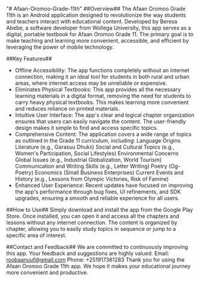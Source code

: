 "# Afaan-Oromoo-Grade-11th" 
##Overview##
The Afaan Oromoo Grade 11th is an Android application designed to revolutionize the way students and teachers interact with educational content. Developed by Beresa Abebe, a software developer from Wollega University, this app serves as a digital, portable textbook for Afaan Oromoo Grade 11. The primary goal is to make teaching and learning more convenient, accessible, and efficient by leveraging the power of mobile technology.

##Key Features##
  + Offline Accessibility: The app functions completely without an internet connection, making it an ideal tool for students in both rural and urban areas, where internet access may be unreliable or expensive.
  + Eliminates Physical Textbooks: This app provides all the necessary learning materials in a digital format, removing the need for students to carry heavy physical textbooks. This makes learning more convenient and reduces reliance on printed materials.
  + Intuitive User Interface: The app's clear and logical chapter organization ensures that users can easily navigate the content. The user-friendly design makes it simple to find and access specific topics.
  + Comprehensive Content: The application covers a wide range of topics as outlined in the Grade 11 curriculum, including:
      Language Origins
      Literature (e.g., Garasuu Dhukii)
      Social and Cultural Topics (e.g., Women's Participation, Social Lifestyles)
      Environmental Concerns
      Global Issues (e.g., Industrial Globalization, World Tourism)
      Communication and Writing Skills (e.g., Letter Writing)
      Poetry (Og-Poetry)
      Economics (Small Business Enterprises)
      Current Events and History (e.g., Lessons from Olympic Victories, Risk of Famine)
  + Enhanced User Experience: Recent updates have focused on improving the app's performance through bug fixes, UI refinements, and SDK upgrades, ensuring a smooth and reliable experience for all users.

##How to Use##
Simply download and install the app from the Google Play Store. Once installed, you can open it and access all the chapters and lessons without any internet connection. The content is organized by chapter, allowing you to easily study topics in sequence or jump to a specific area of interest.

##Contact and Feedback##
We are committed to continuously improving this app. Your feedback and suggestions are highly valued.
  Email: roobaanuuf@gmail.com
  Phone: +251917361283
Thank you for using the Afaan Oromoo Grade 11th app. We hope it makes your educational journey more convenient and productive.
